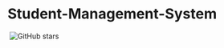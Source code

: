 # Student-Management-System
 ![GitHub stars](https://img.shields.io/github/stars/Xu-guangyun/Student-Management-System) 
